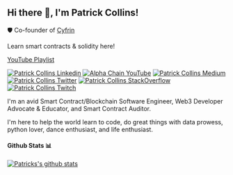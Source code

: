 <h2> Hi there 👋, I'm Patrick Collins! </h2>

🛡️ Co-founder of [Cyfrin](https://www.cyfrin.io/)

Learn smart contracts & solidity here!

[YouTube Playlist](https://www.youtube.com/playlist?list=PL4Rj_WH6yLgWe7TxankiqkrkVKXIwOP42)
    
[![Patrick Collins Linkedin](https://img.shields.io/badge/LinkedIn-0077B5?style=for-the-badge&logo=linkedin&logoColor=white)](https://www.linkedin.com/in/patrickalphac/)
[![Alpha Chain YouTube](https://img.shields.io/badge/YouTube-FF0000?style=for-the-badge&logo=youtube&logoColor=white)](https://www.youtube.com/channel/UCn-3f8tw_E1jZvhuHatROwA)
[![Patrick Collins Medium](https://img.shields.io/badge/Medium-000000?style=for-the-badge&logo=medium&logoColor=white)](https://medium.com/@patrick.collins_58673/)
[![Patrick Collins Twitter](https://img.shields.io/badge/Twitter-1DA1F2?style=for-the-badge&logo=twitter&logoColor=white)](https://twitter.com/PatrickAlphaC)
[![Patrick Collins StackOverflow](https://img.shields.io/badge/StackOverflow-F48024?style=for-the-badge&logo=stackoverflow&logoColor=white)](https://stackoverflow.com/users/11969592/patrick-collins)
[![Patrick Collins Twitch](https://img.shields.io/badge/Twitch-6441A4?style=for-the-badge&logo=twitch&logoColor=white)](https://www.twitch.tv/patrickalphac)

I'm an avid Smart Contract/Blockchain Software Engineer, Web3 Developer Advocate & Educator, and Smart Contract Auditor.

I'm here to help the world learn to code, do great things with data prowess, python lover, dance enthusiast, and life enthusiast.



#### Github Stats 📊

[![Patricks's github stats](https://github-readme-stats.vercel.app/api?username=anjanayraina)](https://github.com/anuraghazra/github-readme-stats)

